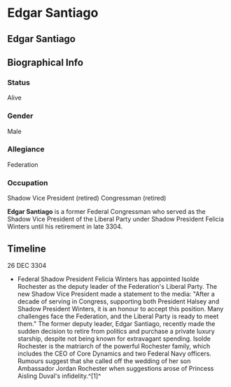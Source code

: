 # Edgar Santiago
## Edgar Santiago

		

## Biographical Info

### Status

Alive

### Gender

Male

### Allegiance

Federation

### Occupation

Shadow Vice President (retired)
Congressman (retired)

**Edgar Santiago** is a former Federal Congressman who served as the Shadow Vice President of the Liberal Party under Shadow President Felicia Winters until his retirement in late 3304.

## Timeline

26 DEC 3304

- Federal Shadow President Felicia Winters has appointed Isolde Rochester as the deputy leader of the Federation's Liberal Party. The new Shadow Vice President made a statement to the media: "After a decade of serving in Congress, supporting both President Halsey and Shadow President Winters, it is an honour to accept this position. Many challenges face the Federation, and the Liberal Party is ready to meet them." The former deputy leader, Edgar Santiago, recently made the sudden decision to retire from politics and purchase a private luxury starship, despite not being known for extravagant spending. Isolde Rochester is the matriarch of the powerful Rochester family, which includes the CEO of Core Dynamics and two Federal Navy officers. Rumours suggest that she called off the wedding of her son Ambassador Jordan Rochester when suggestions arose of Princess Aisling Duval's infidelity.^[1]^